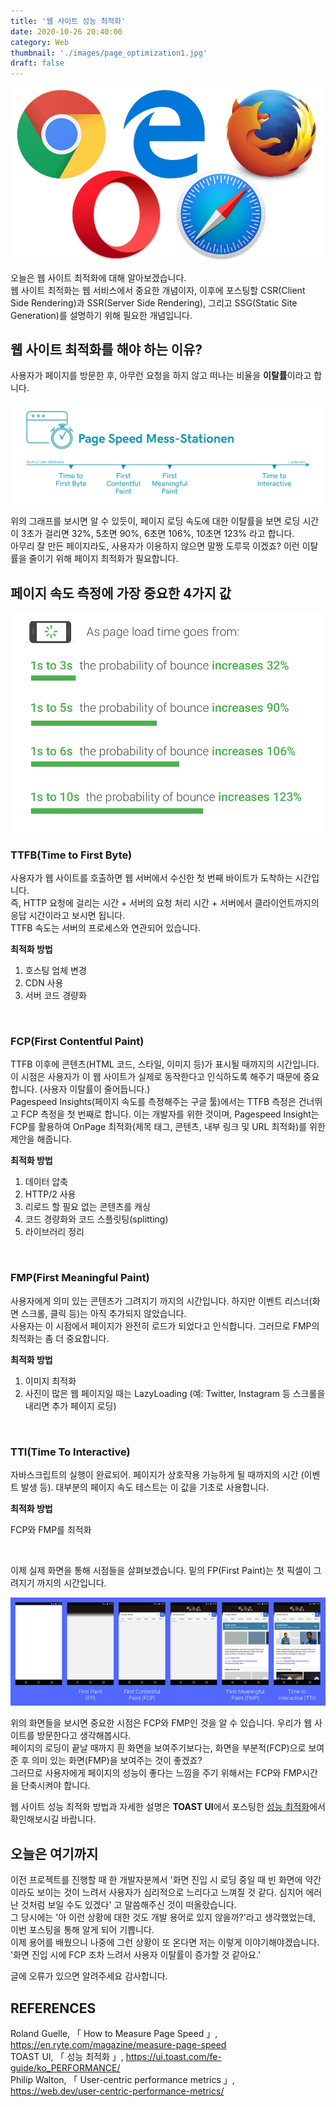 ```yaml
---
title: '웹 사이트 성능 최적화'
date: 2020-10-26 20:40:00
category: Web
thumbnail: './images/page_optimization1.jpg'
draft: false
---
```


![page_optimization1](./images/page_optimization1.jpg)

오늘은 웹 사이트 최적화에 대해 알아보겠습니다.   
웹 사이트 최적화는 웹 서비스에서 중요한 개념이자, 이후에 포스팅할 CSR(Client Side Rendering)과 SSR(Server Side Rendering), 그리고 SSG(Static Site Generation)를 설명하기 위해 필요한 개념입니다.

## 웹 사이트 최적화를 해야 하는 이유?
사용자가 페이지를 방문한 후, 아무런 요청을 하지 않고 떠나는 비율을 **이탈률**이라고 합니다.

![page_optimization2](./images/page_optimization2.jpg)

위의 그래프를 보시면 알 수 있듯이, 페이지 로딩 속도에 대한 이탈률을 보면 로딩 시간이 3초가 걸리면 32%, 5초면 90%, 6초면 106%, 10초면 123% 라고 합니다.   
아무리 잘 만든 페이지라도, 사용자가 이용하지 않으면 말짱 도루묵 이겠죠? 이런 이탈률을 줄이기 위해 페이지 최적화가 필요합니다.


## 페이지 속도 측정에 가장 중요한 4가지 값
![page_optimization3](./images/page_optimization3.png)

### TTFB(Time to First Byte)
사용자가 웹 사이트를 호출하면 웹 서버에서 수신한 첫 번째 바이트가 도착하는 시간입니다.  
즉, HTTP 요청에 걸리는 시간 + 서버의 요청 처리 시간 + 서버에서 클라이언트까지의 응답 시간이라고 보시면 됩니다.  
TTFB 속도는 서버의 프로세스와 연관되어 있습니다.

**최적화 방법**

1. 호스팅 업체 변경
2. CDN 사용
3. 서버 코드 경량화

<br/>

### FCP(First Contentful Paint)

TTFB 이후에 콘텐츠(HTML 코드, 스타일, 이미지 등)가 표시될 때까지의 시간입니다.   
이 시점은 사용자가 이 웹 사이트가 실제로 동작한다고 인식하도록 해주기 때문에 중요합니다. (사용자 이탈률이 줄어듭니다.)   
Pagespeed Insights(페이지 속도를 측정해주는 구글 툴)에서는 TTFB 측정은 건너뛰고 FCP 측정을 첫 번째로 합니다. 이는 개발자를 위한 것이며, Pagespeed Insight는 FCP를 활용하여 OnPage 최적화(제목 태그, 콘텐츠, 내부 링크 및 URL 최적화)를 위한 제안을 해줍니다.   


**최적화 방법**
1. 데이터 압축
2. HTTP/2 사용
3. 리로드 할 필요 없는 콘텐츠를 캐싱
4. 코드 경량화와 코드 스플릿팅(splitting)
5. 라이브러리 정리

<br/>

### FMP(First Meaningful Paint)

사용자에게 의미 있는 콘텐츠가 그려지기 까지의 시간입니다. 하지만 이벤트 리스너(화면 스크롤, 클릭 등)는 아직 추가되지 않았습니다.   
사용자는 이 시점에서 페이지가 완전히 로드가 되었다고 인식합니다. 그러므로 FMP의 최적화는 좀 더 중요합니다.


**최적화 방법**
1. 이미지 최적화
2. 사진이 많은 웹 페이지일 때는 LazyLoading (예: Twitter, Instagram 등 스크롤을 내리면 추가 페이지 로딩)

<br/>

### TTI(Time To Interactive)

자바스크립트의 실행이 완료되어. 페이지가 상호작용 가능하게 될 때까지의 시간 (이벤트 발생 등).
대부분의 페이지 속도 테스트는 이 값을 기초로 사용합니다.


**최적화 방법**

FCP와 FMP를 최적화

<br/>

이제 실제 화면을 통해 시점들을 살펴보겠습니다. 밑의 FP(First Paint)는 첫 픽셀이 그려지기 까지의 시간입니다.

![page_optimization4](./images/page_optimization4.png)

위의 화면들을 보시면 중요한 시점은 FCP와 FMP인 것을 알 수 있습니다. 우리가 웹 사이트를 방문한다고 생각해봅시다.  
페이지의 로딩이 끝날 때까지 흰 화면을 보여주기보다는, 화면을 부분적(FCP)으로 보여준 후 의미 있는 화면(FMP)을 보여주는 것이 좋겠죠?  
그러므로 사용자에게 페이지의 성능이 좋다는 느낌을 주기 위해서는 FCP와 FMP시간을 단축시켜야 합니다.


웹 사이트 성능 최적화 방법과 자세한 설명은 **TOAST UI**에서 포스팅한 [성능 최적화](https://ui.toast.com/fe-guide/ko_PERFORMANCE/)에서 확인해보시길 바랍니다.


## 오늘은 여기까지
이전 프로젝트를 진행할 때 한 개발자분께서 '화면 진입 시 로딩 중일 때 빈 화면에 약간이라도 보이는 것이 느려서 사용자가 심리적으로 느리다고 느껴질 것 같다. 
심지어 에러난 것처럼 보일 수도 있겠다' 고 말씀해주신 것이 떠올랐습니다.  
그 당시에는 '아 이런 상황에 대한 것도 개발 용어로 있지 않을까?'라고 생각했었는데, 이번 포스팅을 통해 알게 되어 기쁩니다.  
이제 용어를 배웠으니 나중에 그런 상황이 또 온다면 저는 이렇게 이야기해야겠습니다.
'화면 진입 시에 FCP 조차 느려서 사용자 이탈률이 증가할 것 같아요.'



글에 오류가 있으면 알려주세요 감사합니다.

## REFERENCES

Roland Guelle, 「 How to Measure Page Speed 」, https://en.ryte.com/magazine/measure-page-speed  
TOAST UI, 「 성능 최적화 」, https://ui.toast.com/fe-guide/ko_PERFORMANCE/  
Philip Walton, 「 User-centric performance metrics 」, https://web.dev/user-centric-performance-metrics/
